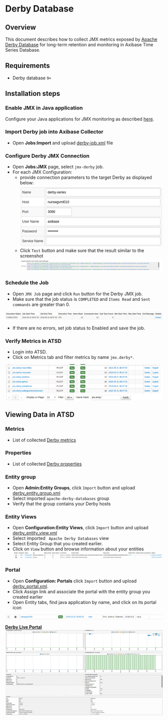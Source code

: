# Derby Database

## Overview

This document describes how to collect JMX metrics exposed by [Apache Derby Database](https://db.apache.org/derby/)  for long-term retention and monitoring in Axibase Time Series Database.

## Requirements

* Derby database `9+`

## Installation steps

### Enable JMX in Java application

Configure your Java applications for JMX monitoring as described [here](../../jmx.md).

### Import Derby job into Axibase Collector

 * Open **Jobs:Import** and upload [derby-job.xml](configs/derby_job.xml) file

### Configure Derby JMX Connection

* Open **Jobs:JMX** page, select `jmx-derby` job.
* For each JMX Configuration:
    * provide connection parameters to the target Derby as displayed below:
    ![](images/derby_jmx_configuration.png)
    * Click `Test` button and make sure that the result similar to the screenshot
    ![](images/derby_test_jmx_configuration.png)

### Schedule the Job

* Open `JMX Job` page and click `Run` button for the Derby JMX job.
* Make sure that the job status is `COMPLETED` and `Items Read` and `Sent commands` are greater than 0.

![](images/test_run.png)

* If there are no errors, set job status to Enabled and save the job.

### Verify Metrics in ATSD

* Login into ATSD.
* Click on Metrics tab and filter metrics by name `jmx.derby*`.

![](images/derby_metrics.png)

## Viewing Data in ATSD

### Metrics

* List of collected [Derby metrics](metric-list.md)

### Properties

* List of collected [Derby properties](properties-list.md)


### Entity group

* Open **Admin:Entity Groups**, click `Import` button and upload  [derby_entity_group.xml](configs/derby_entity_group.xml)
* Select imported `apache-derby-databases` group
* Verify that the group contains your Derby hosts


### Entity Views

* Open **Configuration:Entity Views**, click `Import` button and upload  [derby_entity_view.xml](configs/derby_entity_view.xml)
* Select imported `	Apache Derby Databases` view
* Select Entity Group that you created earlier.
* Click on `View` button and browse information about your entities
![](images/derby_entity_view.png)


### Portal

* Open **Configuration: Portals** click `Import` button and upload [derby_portal.xml](configs/derby_portal.xml).
* Click Assign link and associate the portal with the entity group you created earlier
* Open Entity tabs, find java application by name, and click on its portal icon

![](images/derby_portal_icon.png)

[**Derby Live Portal**](http://apps.axibase.com/chartlab/824dd915)
![](images/derby_portal.png)
